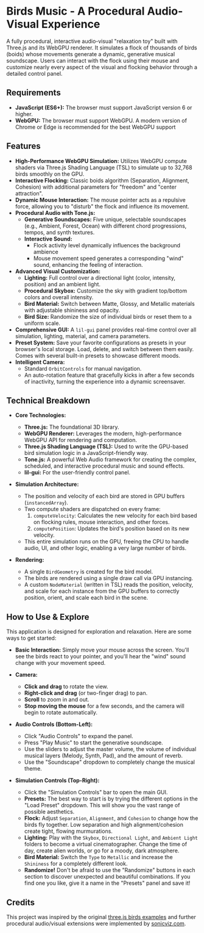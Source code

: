 # Birds Music - A Procedural Audio-Visual Experience

A fully procedural, interactive audio-visual "relaxation toy" built with Three.js and its WebGPU renderer. It simulates a flock of thousands of birds (boids) whose movements generate a dynamic, generative musical soundscape. Users can interact with the flock using their mouse and customize nearly every aspect of the visual and flocking behavior through a detailed control panel.

## Requirements

*   **JavaScript (ES6+):** The browser must support JavaScript version 6 or higher.
*   **WebGPU:** The browser must support WebGPU. A modern version of Chrome or Edge is recommended for the best WebGPU support

## Features

*   **High-Performance WebGPU Simulation:** Utilizes WebGPU compute shaders via Three.js Shading Language (TSL) to simulate up to 32,768 birds smoothly on the GPU.
*   **Interactive Flocking:** Classic boids algorithm (Separation, Alignment, Cohesion) with additional parameters for "freedom" and "center attraction".
*   **Dynamic Mouse Interaction:** The mouse pointer acts as a repulsive force, allowing you to "disturb" the flock and influence its movement.
*   **Procedural Audio with Tone.js:**
    *   **Generative Soundscapes:** Five unique, selectable soundscapes (e.g., Ambient, Forest, Ocean) with different chord progressions, tempos, and synth textures.
    *   **Interactive Sound:**
        *   Flock activity level dynamically influences the background ambience
        *   Mouse movement speed generates a corresponding "wind" sound, enhancing the feeling of interaction.
*   **Advanced Visual Customization:**
    *   **Lighting:** Full control over a directional light (color, intensity, position) and an ambient light.
    *   **Procedural Skybox:** Customize the sky with gradient top/bottom colors and overall intensity.
    *   **Bird Material:** Switch between Matte, Glossy, and Metallic materials with adjustable shininess and opacity.
    *   **Bird Size:** Randomize the size of individual birds or reset them to a uniform scale.
*   **Comprehensive GUI:** A `lil-gui` panel provides real-time control over all simulation, lighting, material, and camera parameters.
*   **Preset System:** Save your favorite configurations as presets in your browser's local storage. Load, delete, and switch between them easily. Comes with several built-in presets to showcase different moods.
*   **Intelligent Camera:**
    *   Standard `OrbitControls` for manual navigation.
    *   An auto-rotation feature that gracefully kicks in after a few seconds of inactivity, turning the experience into a dynamic screensaver.

## Technical Breakdown

*   **Core Technologies:**
    *   **Three.js:** The foundational 3D library.
    *   **WebGPU Renderer:** Leverages the modern, high-performance WebGPU API for rendering and computation.
    *   **Three.js Shading Language (TSL):** Used to write the GPU-based bird simulation logic in a JavaScript-friendly way.
    *   **Tone.js:** A powerful Web Audio framework for creating the complex, scheduled, and interactive procedural music and sound effects.
    *   **lil-gui:** For the user-friendly control panel.

*   **Simulation Architecture:**
    *   The position and velocity of each bird are stored in GPU buffers (`instancedArray`).
    *   Two compute shaders are dispatched on every frame:
        1.  `computeVelocity`: Calculates the new velocity for each bird based on flocking rules, mouse interaction, and other forces.
        2.  `computePosition`: Updates the bird's position based on its new velocity.
    *   This entire simulation runs on the GPU, freeing the CPU to handle audio, UI, and other logic, enabling a very large number of birds.

*   **Rendering:**
    *   A single `BirdGeometry` is created for the bird model.
    *   The birds are rendered using a single draw call via GPU instancing.
    *   A custom `NodeMaterial` (written in TSL) reads the position, velocity, and scale for each instance from the GPU buffers to correctly position, orient, and scale each bird in the scene.

## How to Use & Explore

This application is designed for exploration and relaxation. Here are some ways to get started:

*   **Basic Interaction:** Simply move your mouse across the screen. You'll see the birds react to your pointer, and you'll hear the "wind" sound change with your movement speed.

*   **Camera:**
    *   **Click and drag** to rotate the view.
    *   **Right-click and drag** (or two-finger drag) to pan.
    *   **Scroll** to zoom in and out.
    *   **Stop moving the mouse** for a few seconds, and the camera will begin to rotate automatically.

*   **Audio Controls (Bottom-Left):**
    *   Click "Audio Controls" to expand the panel.
    *   Press "Play Music" to start the generative soundscape.
    *   Use the sliders to adjust the master volume, the volume of individual musical layers (Melody, Synth, Pad), and the amount of reverb.
    *   Use the "Soundscape" dropdown to completely change the musical theme.

*   **Simulation Controls (Top-Right):**
    *   Click the "Simulation Controls" bar to open the main GUI.
    *   **Presets:** The best way to start is by trying the different options in the "Load Preset" dropdown. This will show you the vast range of possible aesthetics.
    *   **Flock:** Adjust `Separation`, `Alignment`, and `Cohesion` to change how the birds fly together. Low separation and high alignment/cohesion create tight, flowing murmurations.
    *   **Lighting:** Play with the `Skybox`, `Directional Light`, and `Ambient Light` folders to become a virtual cinematographer. Change the time of day, create alien worlds, or go for a moody, dark atmosphere.
    *   **Bird Material:** Switch the `Type` to `Metallic` and increase the `Shininess` for a completely different look.
    *   **Randomize!** Don't be afraid to use the "Randomize" buttons in each section to discover unexpected and beautiful combinations. If you find one you like, give it a name in the "Presets" panel and save it!

## Credits

This project was inspired by the original [three.js birds examples](https://threejs.org/examples/?q=bird#webgpu_compute_birds) and further procedural audio/visual extensions were implemented by [sonicviz.com](https://sonicviz.com/us/).